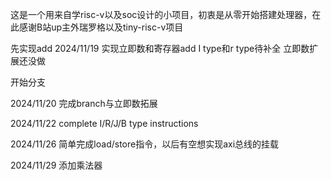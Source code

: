 这是一个用来自学risc-v以及soc设计的小项目，初衷是从零开始搭建处理器，在此感谢B站up主外瑞罗格以及tiny-risc-v项目

先实现add 
2024/11/19 实现立即数和寄存器add I type和r type待补全 立即数扩展还没做

开始分支

2024/11/20 完成branch与立即数拓展

2024/11/22 complete I/R/J/B type instructions

2024/11/26 简单完成load/store指令，以后有空想实现axi总线的挂载

2024/11/29 添加乘法器
